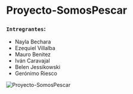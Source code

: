 # Proyecto-SomosPescar

### `Intregrantes`: 
- Nayla Bechara
- Ezequiel Villalba
- Mauro Benitez
- Iván Caravajal
- Belen Jessikowski
- Gerónimo Riesco



![Proyecto-SomosPescar](https://user-images.githubusercontent.com/83089714/182244389-fc46e56c-d06d-4d6d-8337-6cab1562b896.png)
